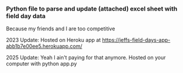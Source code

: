 ### Python file to parse and update (attached) excel sheet with field day data

Because my friends and I are too competitive

2023 Update: Hosted on Heroku app at https://jeffs-field-days-app-abb1b7e00ee5.herokuapp.com/

2025 Update: Yeah I ain't paying for that anymore. Hosted on your computer with python app.py
